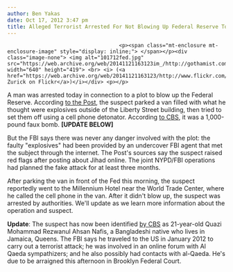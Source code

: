 ```yaml
---
author: Ben Yakas
date: Oct 17, 2012 3:47 pm
title: Alleged Terrorist Arrested For Not Blowing Up Federal Reserve Today
---
```


	
										<p><span class="mt-enclosure mt-enclosure-image" style="display: inline;"> </span></p><div class="image-none"> <img alt="101712fed.jpg" src="https://web.archive.org/web/20141121163123im_/http://gothamist.com/attachments/nyc_arts_john/101712fed.jpg" width="640" height="419"> <br> <i> (<a href="https://web.archive.org/web/20141121163123/http://www.flickr.com/photos/abroadjz/5776149346/">Jonathan Zurick on Flickr</a>)</i></div> <p></p>

<p>A man was arrested today in connection to a plot to blow up the Federal Reserve. According <a href="https://web.archive.org/web/20141121163123/http://www.nypost.com/p/news/local/manhattan/terrorist_wannbe_attempts_to_blow_nLpU0NvebBebzQhjPNv8CM?utm_source=SFnewyorkpost&amp;utm_medium=SFnewyorkpost">to the Post</a>, the suspect parked a van filled with what he thought were explosives outside of the Liberty Street building, then tried to set them off using a cell phone detonator. According <a href="https://web.archive.org/web/20141121163123/https://twitter.com/mpoppel/status/258648851517423617">to CBS</a>, it was a 1,000-pound faux bomb. <strong>[UPDATE BELOW]</strong></p>

<p>But the FBI says there was never any danger involved with the plot: the faulty &quot;explosives&quot; had been provided by an undercover FBI agent that met the subject through the internet. The Post&apos;s sources say the suspect raised red flags after posting about Jihad online. The joint NYPD/FBI operations had planned the fake attack for at least three months. </p>

<p>After parking the van in front of the Fed this morning, the suspect reportedly went to the Millennium Hotel near the World Trade Center, where he called the cell phone in the van. After it didn&apos;t blow up, the suspect was arrested by authorities. We&apos;ll update as we learn more information about the operation and suspect.</p>

<p><strong>Update</strong>: The suspect has now been identified <a href="https://web.archive.org/web/20141121163123/http://newyork.cbslocal.com/2012/10/17/man-arrested-in-alleged-plot-to-attack-federal-reserve-bank-in-lower-manhattan/">by CBS</a> as 21-year-old Quazi Mohammad Rezwanul Ahsan Nafis, a Bangladeshi native who lives in Jamaica, Queens. The FBI says he traveled to the US in January 2012 to carry out a terrorist attack; he was involved in an online forum with Al Qaeda sympathizers; and he also possibly had contacts with al-Qaeda. He&apos;s due to be arraigned this afternoon in Brooklyn Federal Court.</p>					
										
									
				